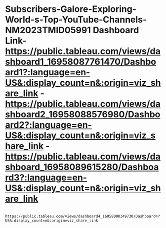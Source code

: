 # Subscribers-Galore-Exploring-World-s-Top-YouTube-Channels-NM2023TMID05991                                                                                                                                                                                                                                                                                                                Dashboard Link-https://public.tableau.com/views/dashboard1_16958087761470/Dashboard1?:language=en-US&:display_count=n&:origin=viz_share_link                                                               -https://public.tableau.com/views/dashboard2_16958088576980/Dashboard2?:language=en-US&:display_count=n&:origin=viz_share_link                                                               -https://public.tableau.com/views/dashboard_16958089615280/Dashboard3?:language=en-US&:display_count=n&:origin=viz_share_link                                           
               https://public.tableau.com/views/dashboard4_16958090349730/Dashboard4?:language=en-US&:display_count=n&:origin=viz_share_link

